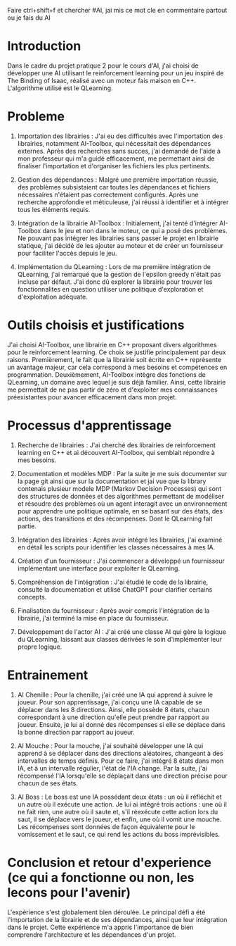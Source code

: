 Faire ctrl+shift+f et chercher #AI, jai mis ce mot cle en commentaire partout ou je fais du AI

# Introduction
Dans le cadre du projet pratique 2 pour le cours d'AI, j'ai choisi de développer une AI utilisant le reinforcement learning pour
un jeu inspiré de The Binding of Isaac, réalisé avec un moteur fais maison en C++. L'algorithme utilisé est le QLearning.

# Probleme
1. Importation des librairies : J'ai eu des difficultés avec l'importation des librairies, notamment AI-Toolbox, qui nécessitait 
des dépendances externes. Après des recherches sans succes, j'ai demandé de l'aide à mon professeur qui m'a guidé efficacement, 
me permettant ainsi de finaliser l'importation et d'organiser les fichiers les plus pertinents.

2. Gestion des dépendances : Malgré une première importation réussie, des problèmes subsistaient car toutes les dépendances et fichiers 
nécessaires n'étaient pas correctement configurés. Après une recherche approfondie et méticuleuse, j'ai réussi à identifier et à intégrer 
tous les éléments requis.

3. Intégration de la librairie AI-Toolbox : Initialement, j'ai tenté d'intégrer AI-Toolbox dans le jeu et non dans le moteur, ce qui a 
posé des problèmes. Ne pouvant pas intégrer les librairies sans passer le projet en librairie statique, j'ai décidé de les ajouter au 
moteur et de créer un fournisseur pour faciliter l'accès depuis le jeu.

4. Implémentation du QLearning : Lors de ma première intégration de QLearning, j'ai remarqué que la gestion de l'epsilon greedy n'était 
pas incluse par défaut. J'ai donc dû explorer la librairie pour trouver les fonctionnalites en question utiliser une politique d'exploration 
et d'exploitation adéquate.

# Outils choisis et justifications
J'ai choisi AI-Toolbox, une librairie en C++ proposant divers algorithmes pour le reinforcement learning. Ce choix se justifie principalement par 
deux raisons. Premièrement, le fait que la librairie soit écrite en C++ représente un avantage majeur, car cela correspond à mes besoins et compétences 
en programmation. Deuxièmement, AI-Toolbox intègre des fonctions de QLearning, un domaine avec lequel je suis déjà familier. Ainsi, cette librairie me 
permettait de ne pas partir de zéro et d'exploiter mes connaissances préexistantes pour avancer efficacement dans mon projet.

# Processus d'apprentissage
1. Recherche de librairies : J'ai cherché des librairies de reinforcement learning en C++ et ai découvert AI-Toolbox, qui semblait répondre à mes besoins.

2. Documentation et modèles MDP : Par la suite je me suis documenter sur la page git ainsi que sur la documentation et jai vue que la library contenais plusieur 
modele MDP (Markov Decision Processes) qui sont des structures de données et des algorithmes permettant de modéliser et résoudre des problèmes où un agent interagit 
avec un environnement pour apprendre une politique optimale, en se basant sur des états, des actions, des transitions et des récompenses. Dont le QLearning fait partie.

3. Intégration des librairies : Après avoir intégré les librairies, j'ai examiné en détail les scripts pour identifier les classes nécessaires à mes IA.

4. Création d'un fournisseur : J'ai commencer a développé un fournisseur implémentant une interface pour exploiter le QLearning.

5. Compréhension de l'intégration : J'ai étudié le code de la librairie, consulté la documentation et utilisé ChatGPT pour clarifier certains concepts.

6. Finalisation du fournisseur : Après avoir compris l'intégration de la librairie, j'ai terminé la mise en place du fournisseur.

7. Développement de l'actor AI : J'ai créé une classe AI qui gère la logique du QLearning, laissant aux classes dérivées le soin d'implémenter leur propre logique.

# Entrainement
1. AI Chenille : Pour la chenille, j'ai créé une IA qui apprend à suivre le joueur. Pour son apprentissage, j'ai conçu une IA capable de se déplacer dans les 8 directions.
Ainsi, elle possède 8 états, chacun correspondant à une direction qu'elle peut prendre par rapport au joueur. Ensuite, je lui ai donné des récompenses si elle se déplace 
dans la bonne direction par rapport au joueur.

2. AI Mouche : Pour la mouche, j'ai souhaité développer une IA qui apprend à se déplacer dans des directions aléatoires, changeant à des intervalles de temps définis. 
Pour ce faire, j'ai intégré 8 états dans mon IA, et à un intervalle régulier, l'état de l'IA change. Par la suite, j'ai récompensé l'IA lorsqu'elle se déplaçait dans 
une direction précise pour chacun de ses états.

3. AI Boss : Le boss est une IA possédant deux états : un où il réfléchit et un autre où il exécute une action. Je lui ai intégré trois actions : une où il ne fait rien, 
une autre où il saute et, s'il réexécute cette action lors du saut, il se déplace vers le joueur, et enfin, une où il vomit une mouche. Les récompenses sont données de façon 
équivalente pour le vomissement et le saut, ce qui rend les actions du boss imprévisibles.

# Conclusion et retour d'experience (ce qui a fonctionne ou non, les lecons pour l'avenir)
L'expérience s'est globalement bien déroulée. Le principal défi a été l'importation de la librairie et de ses dépendances, ainsi que leur intégration dans le projet. 
Cette expérience m'a appris l'importance de bien comprendre l'architecture et les dépendances d'un projet.